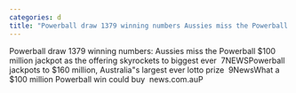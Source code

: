 ```yaml
---
categories: d
title: "Powerball draw 1379 winning numbers Aussies miss the Powerball 100 million jackpot as the offering skyrockets to biggest ever  7NEWS"
---
```

Powerball draw 1379 winning numbers: Aussies miss the Powerball $100 million jackpot as the offering skyrockets to biggest ever&nbsp;&nbsp;7NEWSPowerball jackpots to $160 million, Australia"s largest ever lotto prize&nbsp;&nbsp;9NewsWhat a $100 million Powerball win could buy&nbsp;&nbsp;news.com.auP